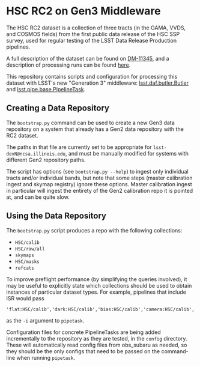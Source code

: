 HSC RC2 on Gen3 Middleware
==========================

The HSC RC2 dataset is a collection of three tracts (in the GAMA,
VVDS, and COSMOS fields) from the first public data release of the HSC
SSP survey, used for regular testing of the LSST Data Release
Production pipelines.

A full description of the dataset can be found on
[DM-11345](https://jira.lsstcorp.org/browse/DM-11345), and a description of
processing runs can be found
[here](https://confluence.lsstcorp.org/display/DM/Reprocessing+of+the+HSC+RC2+dataset).

This repository contains scripts and configuration for processing this
dataset with LSST's new "Generation 3" middleware:
[lsst.daf.butler.Butler](https://pipelines.lsst.io/py-api/lsst.daf.butler.Butler.html#lsst.daf.butler.Butler)
and
[lsst.pipe.base.PipelineTask](https://pipelines.lsst.io/py-api/lsst.pipe.base.PipelineTask.html#lsst.pipe.base.PipelineTask).


Creating a Data Repository
--------------------------

The `bootstrap.py` command can be used to create a new Gen3 data repository
on a system that already has a Gen2 data repository with the RC2 dataset.

The paths in that file are currently set to be appropriate for `lsst-devN@ncsa.illinois.edu`, and must be manually modified for systems with
different Gen2 repository paths.

The script has options (see `bootstrap.py --help`) to ingest only individual
tracts and/or individual bands, but note that some steps (master calibration ingest and skymap registry) ignore these options.  Master calibration ingest in particular will ingest the entirety of the Gen2 calibration repo it is pointed at, and can be quite slow.

Using the Data Repository
-------------------------

The `bootstrap.py` script produces a repo with the following
collections:

 - `HSC/calib`
 - `HSC/raw/all`
 - `skymaps`
 - `HSC/masks`
 - `refcats`

To improve preflight performance (by simplifying the queries involved), it
may be useful to explicitly state which collections should be used to obtain
instances of particular dataset types.  For example, pipelines that include ISR would pass
```
'flat:HSC/calib','dark:HSC/calib','bias:HSC/calib','camera:HSC/calib','bfKernel:HSC/calib','defects:HSC/calib','transmission_optics:HSC/calib','transmission_filter:HSC/calib','transmission_sensor:HSC/calib','transmission_atmosphere:HSC/calib','HSC/raw'
```
as the `-i` argument to `pipetask`.

Configuration files for concrete PipelineTasks are being added incrementally to the repository as they are tested, in the `config` directory.  These will automatically read config files from obs_subaru as needed, so they should be the only configs that need to be passed on the command-line when running `pipetask`.
